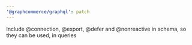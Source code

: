 ```yaml
---
'@graphcommerce/graphql': patch
---
```


Include @connection, @export, @defer and @nonreactive in schema, so they can be used, in queries
